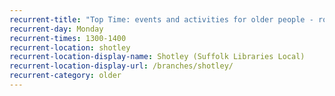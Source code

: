 ```yaml
---
recurrent-title: "Top Time: events and activities for older people - rolling timetable of book groups, board games, talks and craft activities"
recurrent-day: Monday
recurrent-times: 1300-1400
recurrent-location: shotley
recurrent-location-display-name: Shotley (Suffolk Libraries Local)
recurrent-location-display-url: /branches/shotley/
recurrent-category: older
---
```

